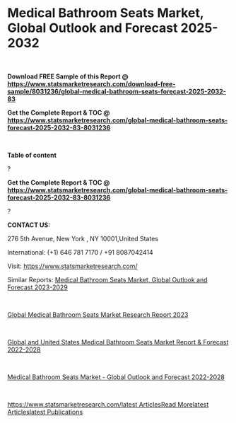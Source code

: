<h1>Medical Bathroom Seats Market, Global Outlook and Forecast 2025-2032</h1><br/><p><strong>Download FREE Sample of this Report @ <a href="https://www.statsmarketresearch.com/download-free-sample/8031236/global-medical-bathroom-seats-forecast-2025-2032-83">https://www.statsmarketresearch.com/download-free-sample/8031236/global-medical-bathroom-seats-forecast-2025-2032-83</a></strong></p>
 
 
 
 <div><b>Get the Complete Report & TOC @ <a href="https://www.statsmarketresearch.com/global-medical-bathroom-seats-forecast-2025-2032-83-8031236">https://www.statsmarketresearch.com/global-medical-bathroom-seats-forecast-2025-2032-83-8031236</a></b></div>
 
 
 
 <p><br />
 
 <b>Table of content</b></p>
 
 
 
 <p>? </p>
 
 
 
 <div><b>Get the Complete Report & TOC @ <a href="https://www.statsmarketresearch.com/global-medical-bathroom-seats-forecast-2025-2032-83-8031236">https://www.statsmarketresearch.com/global-medical-bathroom-seats-forecast-2025-2032-83-8031236</a></b></div>
 
 
 
 <p>? </p>
 
 
 
 <p><b>CONTACT US:</b><br />
 
 276 5th Avenue, New York , NY 10001,United States<br />
 
 International: (+1) 646 781 7170 / +91 8087042414<br />
 
 Visit: <a href="https://www.statsmarketresearch.com/">https://www.statsmarketresearch.com/</a><br />
 
 Similar Reports: <a href="https://www.statsmarketresearch.com/global-medical-bathroom-seats-forecast-2025-2032-83-8031236">Medical Bathroom Seats Market, Global Outlook and Forecast 2023-2029</a><br />
 
 <br />
 
 <a href="https://www.statsmarketresearch.com/global-medical-bathroom-seats-forecast-2025-2032-83-8031236">Global Medical Bathroom Seats Market Research Report 2023</a><br />
 
 <br />
 
 <a href="https://www.statsmarketresearch.com/global-medical-bathroom-seats-forecast-2025-2032-83-8031236">Global and United States Medical Bathroom Seats Market Report & Forecast 2022-2028</a><br />
 
 <br />
 
 <a href="https://www.statsmarketresearch.com/global-medical-bathroom-seats-forecast-2025-2032-83-8031236">Medical Bathroom Seats Market - Global Outlook and Forecast 2022-2028</a><br />
 
 <br />
 
 <a href="https://gyeongbokgung.com">https://www.statsmarketresearch.com/</a><a href="https://hallyeomaritime.com">latest Articles</a><a href="https://jingwansa.com">Read More</a><a href="https://nguoiviet.jp/">latest Articles</a><a href="https://www.intelmarketresearch.com/">latest Publications</a></p>